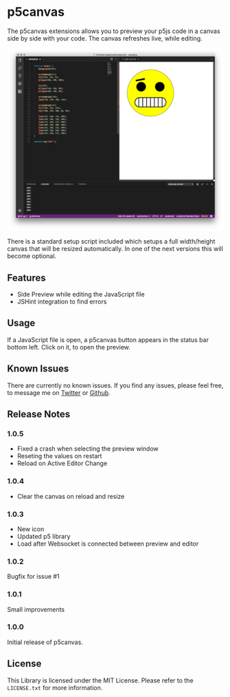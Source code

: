 # p5canvas

The p5canvas extensions allows you to preview your p5js code in a canvas side by side with your code. The canvas refreshes live, while editing.

![Example Screenshot](images/example_01.png)

There is a standard setup script included which setups a full width/height canvas that will be resized automatically. In one of the next versions this will become optional.

## Features

- Side Preview while editing the JavaScript file
- JSHint integration to find errors

## Usage

If a JavaScript file is open, a p5canvas button appears in the status bar bottom left. Click on it, to open the preview.

## Known Issues

There are currently no known issues. If you find any issues, please feel free, to message me on [Twitter](https://twitter.com/pixelkind) or [Github](https://github.com/pixelkind/p5canvas).

## Release Notes

### 1.0.5

- Fixed a crash when selecting the preview window
- Reseting the values on restart
- Reload on Active Editor Change

### 1.0.4

- Clear the canvas on reload and resize

### 1.0.3

- New icon
- Updated p5 library
- Load after Websocket is connected between preview and editor

### 1.0.2

Bugfix for issue #1

### 1.0.1

Small improvements

### 1.0.0

Initial release of p5canvas.

## License

This Library is licensed under the MIT License. Please refer to the `LICENSE.txt` for more information.

